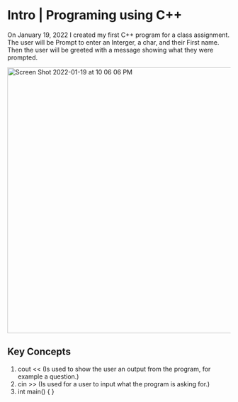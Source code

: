 # Intro | Programing using C++

On January 19, 2022 I created my first C++ program for a class assignment. The user will be Prompt to enter an Interger, a char, and their First name. 
Then the user will be greeted with a message showing what they were prompted. 


<img width="600" alt="Screen Shot 2022-01-19 at 10 06 06 PM" src="https://user-images.githubusercontent.com/81205562/150282991-e72cc8e8-0493-41ff-ac9c-b52bb4eebd54.png">

## Key Concepts
1. cout << (Is used to show the user an output from the program, for example a question.)
2. cin >>  (Is used for a user to input what the program is asking for.)
3. int main() {
               }
